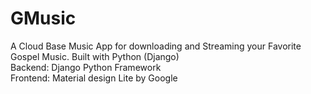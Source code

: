 # GMusic
A Cloud Base Music App for downloading and Streaming your Favorite Gospel Music. Built with Python (Django)
<br/>Backend: Django Python Framework
<br/>Frontend: Material design Lite by Google
